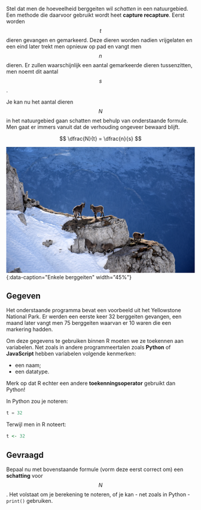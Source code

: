 Stel dat men de hoeveelheid berggeiten wil *schatten* in een natuurgebied. Een methode die daarvoor gebruikt wordt heet **capture recapture**. Eerst worden $$t$$ dieren gevangen en gemarkeerd. Deze dieren worden nadien vrijgelaten en een eind later trekt men opnieuw op pad en vangt men $$n$$ dieren. Er zullen waarschijnlijk een aantal gemarkeerde dieren tussenzitten, men noemt dit aantal $$s$$. 

Je kan nu het aantal dieren $$N$$ in het natuurgebied gaan schatten met behulp van onderstaande formule. Men gaat er immers vanuit dat de verhouding ongeveer bewaard blijft.

$$
    \dfrac{N}{t} = \dfrac{n}{s}
$$

![Enkele berggeiten](media/medena-rosa.jpg "Foto door Medena Rosa op Unsplash"){:data-caption="Enkele berggeiten" width="45%"}

## Gegeven
Het onderstaande programma bevat een voorbeeld uit het Yellowstone National Park. Er werden een eerste keer 32 berggeiten gevangen, een maand later vangt men 75 berggeiten waarvan er 10 waren die een markering hadden.

Om deze gegevens te gebruiken binnen R moeten we ze toekennen aan variabelen. 
Net zoals in andere programmeertalen zoals **Python** of **JavaScript** hebben variabelen volgende kenmerken: 
* een naam;
* een datatype. 

Merk op dat R echter een andere **toekenningsoperator** gebruikt dan Python!

In Python zou je noteren:
```python
t = 32
```

Terwijl men in R noteert:
```R
t <- 32
```

## Gevraagd

Bepaal nu met bovenstaande formule (vorm deze eerst correct om) een **schatting** voor $$N$$. Het volstaat om je berekening te noteren, of je kan - net zoals in Python - `print()` gebruiken.

